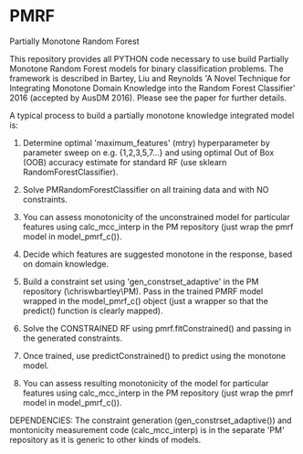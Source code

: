# PMRF
Partially Monotone Random Forest

This repository provides all PYTHON code necessary to use build Partially Monotone Random Forest models for binary classification problems. The framework is described in Bartey, Liu and Reynolds 'A Novel Technique for Integrating Monotone Domain Knowledge into the Random Forest Classifier' 2016 (accepted by AusDM 2016). Please see the paper for further details.

A typical process to build a partially monotone knowledge integrated model is:

1. Determine optimal 'maximum_features' (mtry) hyperparameter by parameter sweep on e.g. {1,2,3,5,7...} and using optimal Out of Box (OOB) accuracy estimate for standard RF (use sklearn RandomForestClassifier).

2. Solve PMRandomForestClassifier on all training data and with NO constraints.

3. You can assess monotonicity of the unconstrained model for particular features using calc_mcc_interp in the PM repository (just wrap the pmrf model in model_pmrf_c()).

4. Decide which features are suggested monotone in the response, based on domain knowledge.

5. Build a constraint set using 'gen_constrset_adaptive' in the PM repository (\chriswbartley\PM). Pass in the trained PMRF model wrapped in the model_pmrf_c() object (just a wrapper so that the predict() function is clearly mapped).

6. Solve the CONSTRAINED RF using pmrf.fitConstrained() and passing in the generated constraints. 

7. Once trained, use predictConstrained() to predict using the monotone model.

8. You can assess resulting monotonicity of the model for particular features using calc_mcc_interp in the PM repository (just wrap the pmrf model in model_pmrf_c()).


DEPENDENCIES:
The constraint generation (gen_constrset_adaptive()) and montonicity measurement code (calc_mcc_interp) is in the separate 'PM' repository as it is generic to other kinds of models.

